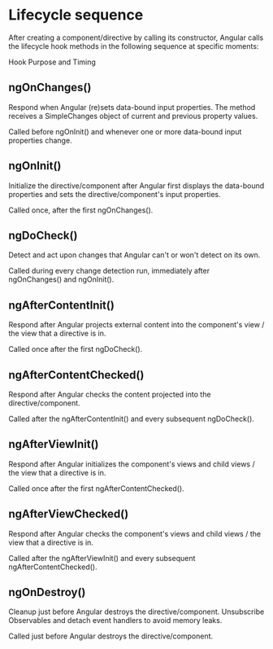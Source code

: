 # Lifecycle sequence

After creating a component/directive by calling its constructor, Angular calls the lifecycle hook methods in the following sequence at specific moments:

Hook	Purpose and Timing

## ngOnChanges()

Respond when Angular (re)sets data-bound input properties. The method receives a SimpleChanges object of current and previous property values.

Called before ngOnInit() and whenever one or more data-bound input properties change.

## ngOnInit()

Initialize the directive/component after Angular first displays the data-bound properties and sets the directive/component's input properties.

Called once, after the first ngOnChanges().

## ngDoCheck()

Detect and act upon changes that Angular can't or won't detect on its own.

Called during every change detection run, immediately after ngOnChanges() and ngOnInit().

## ngAfterContentInit()

Respond after Angular projects external content into the component's view / the view that a directive is in.

Called once after the first ngDoCheck().

## ngAfterContentChecked()

Respond after Angular checks the content projected into the directive/component.

Called after the ngAfterContentInit() and every subsequent ngDoCheck().

## ngAfterViewInit()

Respond after Angular initializes the component's views and child views / the view that a directive is in.

Called once after the first ngAfterContentChecked().

## ngAfterViewChecked()

Respond after Angular checks the component's views and child views / the view that a directive is in.

Called after the ngAfterViewInit() and every subsequent ngAfterContentChecked().

## ngOnDestroy()

Cleanup just before Angular destroys the directive/component. Unsubscribe Observables and detach event handlers to avoid memory leaks.

Called just before Angular destroys the directive/component.
